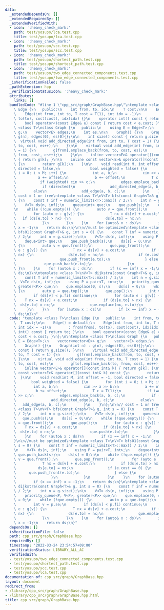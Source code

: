 ```yaml
---
data:
  _extendedDependsOn: []
  _extendedRequiredBy: []
  _extendedVerifiedWith:
  - icon: ':heavy_check_mark:'
    path: test/yosupo/lca.test.cpp
    title: test/yosupo/lca.test.cpp
  - icon: ':heavy_check_mark:'
    path: test/yosupo/scc.test.cpp
    title: test/yosupo/scc.test.cpp
  - icon: ':heavy_check_mark:'
    path: test/yosupo/shortest_path.test.cpp
    title: test/yosupo/shortest_path.test.cpp
  - icon: ':heavy_check_mark:'
    path: test/yosupo/two_edge_connected_components.test.cpp
    title: test/yosupo/two_edge_connected_components.test.cpp
  _isVerificationFailed: false
  _pathExtension: hpp
  _verificationStatusIcon: ':heavy_check_mark:'
  attributes:
    links: []
  bundledCode: "#line 1 \"cpp_src/graph/GraphBase.hpp\"\ntemplate <class T>\nclass\
    \ Edge {\n   public:\n    int from, to, idx;\n    T cost;\n\n    Edge() = default;\n\
    \    Edge(int from, int to, T cost = T(1), int idx = -1)\n        : from(from),\
    \ to(to), cost(cost), idx(idx) {}\n    operator int() const { return to; }\n\n\
    \    bool operator<(const Edge& e) const { return cost < e.cost; }\n};\n\ntemplate\
    \ <class T>\nclass Graph {\n   public:\n    using E = Edge<T>;\n    vector<vector<E>>\
    \ g;\n    vector<E> edges;\n    int es;\n\n    Graph() {}\n    Graph(int n) :\
    \ g(n), edges(0), es(0){};\n\n    int size() const { return g.size(); }\n\n  \
    \  virtual void add_directed_edge(int from, int to, T cost = 1) {\n        g[from].emplace_back(from,\
    \ to, cost, es++);\n    }\n\n    virtual void add_edge(int from, int to, T cost\
    \ = 1) {\n        g[from].emplace_back(from, to, cost, es);\n        g[to].emplace_back(to,\
    \ from, cost, es++);\n    }\n\n    inline vector<E>& operator[](const int& k)\
    \ { return g[k]; }\n\n    inline const vector<E>& operator[](const int& k) const\
    \ {\n        return g[k];\n    }\n\n    void read(int M, int offset = -1, bool\
    \ directed = false,\n              bool weighted = false) {\n        for (int\
    \ i = 0; i < M; i++) {\n            int a, b;\n            cin >> a >> b;\n  \
    \          a += offset;\n            b += offset;\n            T c = T(1);\n \
    \           if (weighted) cin >> c;\n            edges.emplace_back(a, b, c);\n\
    \            if (directed)\n                add_directed_edge(a, b, c);\n    \
    \        else\n                add_edge(a, b, c);\n        }\n    }\n};\n\n//\
    \ cost = 1 or tree\ntemplate <class T>\nV<T> bfs(const Graph<T>& g, int s = 0)\
    \ {\n    const T inf = numeric_limits<T>::max() / 2;\n    int n = g.size();\n\n\
    \    V<T> ds(n, inf);\n    queue<int> que;\n    que.push(s);\n    ds[s] = 0;\n\
    \n    while (!que.empty()) {\n        auto v = que.front();\n        que.pop();\n\
    \        for (auto e : g[v]) {\n            T nx = ds[v] + e.cost;\n         \
    \   if (ds[e.to] > nx) {\n                ds[e.to] = nx;\n                que.push(e.to);\n\
    \            }\n        }\n    }\n    for (auto& x : ds)\n        if (x == inf)\
    \ x = -1;\n    return ds;\n}\n\n//must be optimized\ntemplate <class T>\nV<T>\
    \ bfs01(const Graph<T>& g, int s = 0) {\n    const T inf = numeric_limits<T>::max()\
    \ / 2;\n    int n = g.size();\n\n    V<T> ds(n, inf);\n    using P = pair<T, int>;\n\
    \    deque<int> que;\n    que.push_back(s);\n    ds[s] = 0;\n\n    while (!que.empty())\
    \ {\n        auto v = que.front();\n        que.pop_front();\n        for (auto\
    \ e : g[v]) {\n            T nx = ds[v] + e.cost;\n            if (ds[e.to] >\
    \ nx) {\n                ds[e.to] = nx;\n                if (e.cost == 0) {\n\
    \                    que.push_front(e.to);\n                } else {\n       \
    \             que.push_back(e.to);\n                }\n            }\n       \
    \ }\n    }\n    for (auto& x : ds)\n        if (x == inf) x = -1;\n    return\
    \ ds;\n}\n\ntemplate <class T>\nV<T> dijkstra(const Graph<T>& g, int s = 0) {\n\
    \    const T inf = numeric_limits<T>::max() / 2;\n    int n = g.size();\n\n  \
    \  V<T> ds(n, inf);\n    using P = pair<T, int>;\n    priority_queue<P, V<P>,\
    \ greater<P>> que;\n    que.emplace(0, s);\n    ds[s] = 0;\n    while (!que.empty())\
    \ {\n        auto p = que.top();\n        que.pop();\n        int v = p.se;\n\
    \        if (ds[v] < p.fi) continue;\n        for (auto e : g[v]) {\n        \
    \    T nx = ds[v] + e.cost;\n            if (ds[e.to] > nx) {\n              \
    \  ds[e.to] = nx;\n                que.emplace(nx, e.to);\n            }\n   \
    \     }\n    }\n    for (auto& x : ds)\n        if (x == inf) x = -1;\n    return\
    \ ds;\n}\n"
  code: "template <class T>\nclass Edge {\n   public:\n    int from, to, idx;\n  \
    \  T cost;\n\n    Edge() = default;\n    Edge(int from, int to, T cost = T(1),\
    \ int idx = -1)\n        : from(from), to(to), cost(cost), idx(idx) {}\n    operator\
    \ int() const { return to; }\n\n    bool operator<(const Edge& e) const { return\
    \ cost < e.cost; }\n};\n\ntemplate <class T>\nclass Graph {\n   public:\n    using\
    \ E = Edge<T>;\n    vector<vector<E>> g;\n    vector<E> edges;\n    int es;\n\n\
    \    Graph() {}\n    Graph(int n) : g(n), edges(0), es(0){};\n\n    int size()\
    \ const { return g.size(); }\n\n    virtual void add_directed_edge(int from, int\
    \ to, T cost = 1) {\n        g[from].emplace_back(from, to, cost, es++);\n   \
    \ }\n\n    virtual void add_edge(int from, int to, T cost = 1) {\n        g[from].emplace_back(from,\
    \ to, cost, es);\n        g[to].emplace_back(to, from, cost, es++);\n    }\n\n\
    \    inline vector<E>& operator[](const int& k) { return g[k]; }\n\n    inline\
    \ const vector<E>& operator[](const int& k) const {\n        return g[k];\n  \
    \  }\n\n    void read(int M, int offset = -1, bool directed = false,\n       \
    \       bool weighted = false) {\n        for (int i = 0; i < M; i++) {\n    \
    \        int a, b;\n            cin >> a >> b;\n            a += offset;\n   \
    \         b += offset;\n            T c = T(1);\n            if (weighted) cin\
    \ >> c;\n            edges.emplace_back(a, b, c);\n            if (directed)\n\
    \                add_directed_edge(a, b, c);\n            else\n             \
    \   add_edge(a, b, c);\n        }\n    }\n};\n\n// cost = 1 or tree\ntemplate\
    \ <class T>\nV<T> bfs(const Graph<T>& g, int s = 0) {\n    const T inf = numeric_limits<T>::max()\
    \ / 2;\n    int n = g.size();\n\n    V<T> ds(n, inf);\n    queue<int> que;\n \
    \   que.push(s);\n    ds[s] = 0;\n\n    while (!que.empty()) {\n        auto v\
    \ = que.front();\n        que.pop();\n        for (auto e : g[v]) {\n        \
    \    T nx = ds[v] + e.cost;\n            if (ds[e.to] > nx) {\n              \
    \  ds[e.to] = nx;\n                que.push(e.to);\n            }\n        }\n\
    \    }\n    for (auto& x : ds)\n        if (x == inf) x = -1;\n    return ds;\n\
    }\n\n//must be optimized\ntemplate <class T>\nV<T> bfs01(const Graph<T>& g, int\
    \ s = 0) {\n    const T inf = numeric_limits<T>::max() / 2;\n    int n = g.size();\n\
    \n    V<T> ds(n, inf);\n    using P = pair<T, int>;\n    deque<int> que;\n   \
    \ que.push_back(s);\n    ds[s] = 0;\n\n    while (!que.empty()) {\n        auto\
    \ v = que.front();\n        que.pop_front();\n        for (auto e : g[v]) {\n\
    \            T nx = ds[v] + e.cost;\n            if (ds[e.to] > nx) {\n      \
    \          ds[e.to] = nx;\n                if (e.cost == 0) {\n              \
    \      que.push_front(e.to);\n                } else {\n                    que.push_back(e.to);\n\
    \                }\n            }\n        }\n    }\n    for (auto& x : ds)\n\
    \        if (x == inf) x = -1;\n    return ds;\n}\n\ntemplate <class T>\nV<T>\
    \ dijkstra(const Graph<T>& g, int s = 0) {\n    const T inf = numeric_limits<T>::max()\
    \ / 2;\n    int n = g.size();\n\n    V<T> ds(n, inf);\n    using P = pair<T, int>;\n\
    \    priority_queue<P, V<P>, greater<P>> que;\n    que.emplace(0, s);\n    ds[s]\
    \ = 0;\n    while (!que.empty()) {\n        auto p = que.top();\n        que.pop();\n\
    \        int v = p.se;\n        if (ds[v] < p.fi) continue;\n        for (auto\
    \ e : g[v]) {\n            T nx = ds[v] + e.cost;\n            if (ds[e.to] >\
    \ nx) {\n                ds[e.to] = nx;\n                que.emplace(nx, e.to);\n\
    \            }\n        }\n    }\n    for (auto& x : ds)\n        if (x == inf)\
    \ x = -1;\n    return ds;\n}"
  dependsOn: []
  isVerificationFile: false
  path: cpp_src/graph/GraphBase.hpp
  requiredBy: []
  timestamp: '2022-03-24 23:54:57+09:00'
  verificationStatus: LIBRARY_ALL_AC
  verifiedWith:
  - test/yosupo/two_edge_connected_components.test.cpp
  - test/yosupo/shortest_path.test.cpp
  - test/yosupo/scc.test.cpp
  - test/yosupo/lca.test.cpp
documentation_of: cpp_src/graph/GraphBase.hpp
layout: document
redirect_from:
- /library/cpp_src/graph/GraphBase.hpp
- /library/cpp_src/graph/GraphBase.hpp.html
title: cpp_src/graph/GraphBase.hpp
---
```

